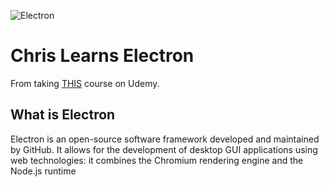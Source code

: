 ![Electron](https://upload.wikimedia.org/wikipedia/commons/thumb/9/91/Electron_Software_Framework_Logo.svg/1200px-Electron_Software_Framework_Logo.svg.png)

# Chris Learns Electron

From taking [THIS](https://www.udemy.com/course/electron-from-scratch/) course on Udemy.

## What is Electron 

Electron is an open-source software framework developed and maintained by GitHub. It allows for the development of desktop GUI applications using web technologies: it combines the Chromium rendering engine and the Node.js runtime

